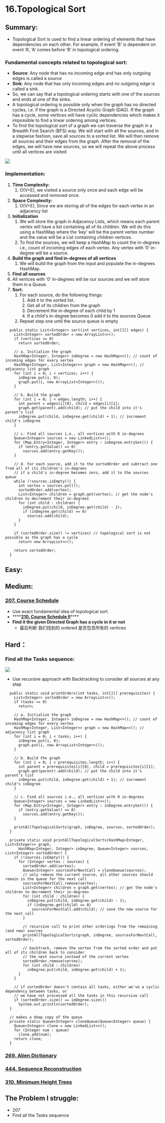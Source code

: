 # 16.Topological Sort

## Summary:

* Topological Sort is used to find a linear ordering of elements that have dependencies on each other. For example, if event ‘B’ is dependent on event ‘A’, ‘A’ comes before ‘B’ in topological ordering.

### Fundamental concepts related to topological sort:

* **Source**:  Any node that has no incoming edge and has only outgoing edges is called a source
* **Sink**:  Any node that has only incoming edges and no outgoing edge is called a sink.
* So, we can say that a topological ordering starts with one of the sources and ends at one of the sinks.
* A topological ordering is possible only when the graph has no directed cycles, i.e. if the graph is a Directed Acyclic Graph \(DAG\). If the graph has a cycle, some vertices will have cyclic dependencies which makes it impossible to find a linear ordering among vertices.
* To find the topological sort of a graph we can traverse the graph in a Breadth First Search \(BFS\) way. We will start with all the sources, and in a stepwise fashion, save all sources to a sorted list. We will then remove all sources and their edges from the graph. After the removal of the edges, we will have new sources, so we will repeat the above process until all vertices are visited

![](../.gitbook/assets/image%20%2835%29.png)

### Implementation:

1. **Time Complexity:**
   1. O\(V+E\), we visited a source only once and each edge will be accessed and removed once.
2. **Space Complexity:**
   1. O\(V+E\), Since we are storing all of the edges for each vertex in an adjacency list
3. **Initialization**
   1. We will store the graph in Adjacency Lists, which means each parent vertex will have a list containing all of its children. We will do this using a HashMap where the ‘key’ will be the parent vertex number and the value will be a List containing children vertices.
   2. To find the sources, we will keep a HashMap to count the in-degrees i.e., count of incoming edges of each vertex. Any vertex with ‘0’ in-degree will be a source.
4. **Build the graph and find in-degrees of all vertices**
   1. We will build the graph from the input and populate the in-degrees HashMap.
5.  **Find all sources**
   1. All vertices with ‘0’ in-degrees will be our sources and we will store them in a Queue.
6. **Sort:**
   1. For each source, do the following things:
      1. Add it to the sorted list.
      2. Get all of its children from the graph
      3. Decrement the in-degree of each child by 1
      4. If a child's in-degree becomes 0 add it to the sources Queue
   2. Repeat step one until the source queue is empty

```text
  public static List<Integer> sort(int vertices, int[][] edges) {
    List<Integer> sortedOrder = new ArrayList<>();
    if (vertices <= 0)
      return sortedOrder;

    // a. Initialize the graph
    HashMap<Integer, Integer> inDegree = new HashMap<>(); // count of incoming edges for every vertex
    HashMap<Integer, List<Integer>> graph = new HashMap<>(); // adjacency list graph
    for (int i = 0; i < vertices; i++) {
      inDegree.put(i, 0);
      graph.put(i, new ArrayList<Integer>());
    }

    // b. Build the graph
    for (int i = 0; i < edges.length; i++) {
      int parent = edges[i][0], child = edges[i][1];
      graph.get(parent).add(child); // put the child into it's parent's list
      inDegree.put(child, inDegree.get(child) + 1); // increment child's inDegree
    }

    // c. Find all sources i.e., all vertices with 0 in-degrees
    Queue<Integer> sources = new LinkedList<>();
    for (Map.Entry<Integer, Integer> entry : inDegree.entrySet()) {
      if (entry.getValue() == 0)
        sources.add(entry.getKey());
    }

    // d. For each source, add it to the sortedOrder and subtract one from all of its children's in-degrees
    // if a child's in-degree becomes zero, add it to the sources queue
    while (!sources.isEmpty()) {
      int vertex = sources.poll();
      sortedOrder.add(vertex);
      List<Integer> children = graph.get(vertex); // get the node's children to decrement their in-degrees
      for (int child : children) {
        inDegree.put(child, inDegree.get(child) - 1);
        if (inDegree.get(child) == 0)
          sources.add(child);
      }
    }

    if (sortedOrder.size() != vertices) // topological sort is not possible as the graph has a cycle
      return new ArrayList<>();

    return sortedOrder;
  }
```

## Easy:

## Medium:

### [207. Course Schedule](https://leetcode.com/problems/course-schedule/)

* Use exact fundamental idea of topological sort.
* \*\*\*\*[**210. Course Schedule II**](https://leetcode.com/problems/course-schedule-ii/)\*\*\*\*
* **Find it the given Directed Graph has a cycle in it or not**
  * 最后判断 我们找到的 ordered 是否包含所有的 vertices





## Hard：

### Find all the Tasks sequence:

![](../.gitbook/assets/image%20%2836%29.png)

* Use recursive approach with Backtracking to consider all sources at any step

```text
  public static void printOrders(int tasks, int[][] prerequisites) {
    List<Integer> sortedOrder = new ArrayList<>();
    if (tasks <= 0)
      return;

    // a. Initialize the graph
    HashMap<Integer, Integer> inDegree = new HashMap<>(); // count of incoming edges for every vertex
    HashMap<Integer, List<Integer>> graph = new HashMap<>(); // adjacency list graph
    for (int i = 0; i < tasks; i++) {
      inDegree.put(i, 0);
      graph.put(i, new ArrayList<Integer>());
    }

    // b. Build the graph
    for (int i = 0; i < prerequisites.length; i++) {
      int parent = prerequisites[i][0], child = prerequisites[i][1];
      graph.get(parent).add(child); // put the child into it's parent's list
      inDegree.put(child, inDegree.get(child) + 1); // increment child's inDegree
    }

    // c. Find all sources i.e., all vertices with 0 in-degrees
    Queue<Integer> sources = new LinkedList<>();
    for (Map.Entry<Integer, Integer> entry : inDegree.entrySet()) {
      if (entry.getValue() == 0)
        sources.add(entry.getKey());
    }

    printAllTopologicalSorts(graph, inDegree, sources, sortedOrder);
  }

  private static void printAllTopologicalSorts(HashMap<Integer, List<Integer>> graph,
      HashMap<Integer, Integer> inDegree, Queue<Integer> sources, List<Integer> sortedOrder) {
    if (!sources.isEmpty()) {
      for (Integer vertex : sources) {
        sortedOrder.add(vertex);
        Queue<Integer> sourcesForNextCall = cloneQueue(sources);
        // only remove the current source, all other sources should remain in the queue for the next call
        sourcesForNextCall.remove(vertex);
        List<Integer> children = graph.get(vertex); // get the node's children to decrement their in-degrees
        for (int child : children) {
          inDegree.put(child, inDegree.get(child) - 1);
          if (inDegree.get(child) == 0)
            sourcesForNextCall.add(child); // save the new source for the next call
        }

        // recursive call to print other orderings from the remaining (and new) sources
        printAllTopologicalSorts(graph, inDegree, sourcesForNextCall, sortedOrder);

        // backtrack, remove the vertex from the sorted order and put all of its children back to consider 
        // the next source instead of the current vertex
        sortedOrder.remove(vertex);
        for (int child : children)
          inDegree.put(child, inDegree.get(child) + 1);
      }
    }

    // if sortedOrder doesn't contain all tasks, either we've a cyclic dependency between tasks, or 
    // we have not processed all the tasks in this recursive call
    if (sortedOrder.size() == inDegree.size())
      System.out.println(sortedOrder);
  }

  // makes a deep copy of the queue
  private static Queue<Integer> cloneQueue(Queue<Integer> queue) {
    Queue<Integer> clone = new LinkedList<>();
    for (Integer num : queue)
      clone.add(num);
    return clone;
  }
```



### [269. Alien Dictionary](https://leetcode.com/problems/alien-dictionary/)

### [444. Sequence Reconstruction](https://leetcode.com/problems/sequence-reconstruction/)

### [310. Minimum Height Trees](https://leetcode.com/problems/minimum-height-trees/)

## The Problem I struggle:

* 207
* Find all the Tasks sequence

